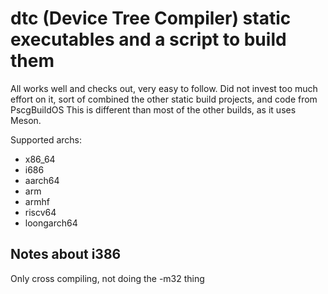 # dtc (Device Tree Compiler) static executables and a script to build them

All works well and checks out, very easy to follow. Did not invest too much effort on it, sort of combined the other static build projects, and code from PscgBuildOS
This is different than most of the other builds, as it uses Meson.

Supported archs:
- x86_64
- i686
- aarch64
- arm
- armhf
- riscv64
- loongarch64

## Notes about i386
Only cross compiling, not doing the -m32 thing

